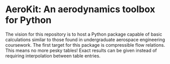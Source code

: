 # AeroKit: An aerodynamics toolbox for Python

The vision for this repository is to host a Python package capable of basic calculations similar to those found in undergraduate aerospace engineering coursework. The first target for this package is compressible flow relations. This means no more pesky tables! Exact results can be given instead of requiring interpolation between table entries.
